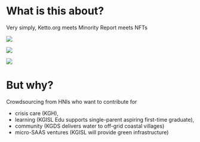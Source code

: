<!-- title: GodPlayer Manifesto  -->

# What is this about?

Very simply, Ketto.org meets Minority Report meets NFTs 

![](https://lh3.googleusercontent.com/M2SmzAik0IWzVNGcq6fEanzs1X6h4VJSdPGmAGY-hwl227OSXrivvIc0jYIzrrBuTE4a6uZ5aouWzYcMrvnKd72RzESI-9phdrMHnOOALRlJ2NpjMwrAEpog7FPRdsaqcoSN5xnU9z2ppLakulkTZBWFm4CTwv0wC7trxqs3CDt8o3PzijUzWFOm4_v40aLh8aY_9Wy4YLkSBsIpTe8Ihb9e4OoilvLheCCiHsCjFF3zXxmHYOZ15sNvUsxhUFRQJKtxWuH-sUNUwC9nghGSSastqtjcX3_8KdfUWSAeq1lUiCpdWRyxqVE-SW1870lbA_ddam-5r39taA25CvIT1U8JFloAv-QvXxFTvjykpBRmCNxnP8TciSQCaOge-hyFNOg6wqffzmdTwSJk8cEKp259lPR5k8sx56b-KrUTohpaV0sqOmzkQam_kiLsCNTf8OAuPIjXq1cVHvvvS-HUZpUX00WdYMyiEA-ygNtlpz7Y7IsT0GYWG5wDAq9VQ7qEQ9JAnoYuSo9L3ICWlgFdX1GwrzrkEWParitPRO_9MrzMUN8UShNrKeM0873yqeHkCdNxBt-X2YkRVs7dPcglOD3eEMWmfoEu3aLBMY4jtOVuyRMMAxPcxYvbBlDWxE_zsvj-5mtCb27IIPIh-JawzlU9feACNsRvqAaxOdVukNMd81kAo93mmOsPZyw0K2kCiqatEssK2WFUH4ENAv9rLH_1gA=w596-h246-no?authuser=0)

![](https://lh3.googleusercontent.com/60I-UzIz2C8qorXeQdfOcpVTJ6Lv8BLvmV3E1ApKY_UvceX-dm2Nl4LNmaaxHxqlXzPBtEo2lu8iMnjNSMRlfNLq7wAOn8HcgZyTEribA08kssMSAJQN6BGYp7gVGsx0XZ61ZcyU1x9qoDE31VYRQCPrinxy-HO-Pq-c98Rf5DQ2fme7HCA7x4Onls93KnqVZlsoYvnY46q633aavJpQwG_EbZfN2T3g6J_9ZDlepnpuijZUzneGv1wUZ12UngU_SX7Foklw9_vDZa6IaZmjnU4nfXCZuXNWQxGaaLzoE2tBCWhcjdelnoY9BW4xKqiXNWFijAkqxohzVa5XghH9Fg7Dv0aEQfyrtNAgxZ78A8D7se70NdhQ9Ozy9MhnpYFPAuC50RoTRS-3rdXRi4f2O970zhtHn4Dvr1C_W9iotQfidKeefASvxC9DYYUxkqGueQMQNyVgc06-6e7qRUieyxz9ryf-WmIrCUJtQoNQgbcCXa8hXrqjLnh27kJT3JW3AQwfLEvL6hdwBSAP3l6j0gIwPgUhjrRlE5FVhClad0ZToUjFVc2Vtyfc-Fow8fSY0R8KHH7ogCRMUonR-22kNzXsAY6lb3vAmbtv17ouJqcnGSAe0WPWn8R4DyDvH3YU7qh2qaiTvOSAxStJGsDjsvXmeVtFnyt4uwhnoSarUWaSnqYK95mMMIL3Pu6SOoaKnK0zqaGnh4X73tKJW1SiT3mXvg=s300-no?authuser=0)

![](https://lh3.googleusercontent.com/H0688I0a-EJiY0Ho2cDOqiAKOfGBtbLAO8pvWzhrsEicBlgee63hrUk3acDoTTrVHELmaQlAdTl7bRcGTthySbvRgiuvfG7aaaMug7ZiIPNApQpJGxPWwbqcYez2JYW9LCZSQ-uOdBoYylpxitKRsUL1DuUlEqlt1-XK-ztvP32w6cdKKXQ_IqsFP9KrEp17YeV7UJn4f9ByopgXUEAPwpnXD1MOfKRVQWBPTFdBU-KJydxs1GRclPlr4bddQDpUbUqv7EC0gtOpX6Mp67evHRlF-X7jMoFDvUkIhEDhs5e8eIDcsIMAQ5lUWJtYmHz_02czl75uYhN4keEOTDpY5oCjYIYBs-1RAilFFX8VxyvEKBawdDEWnsAiWo8mzYMH3K9HCjYn9Uo2J3UuPc9uJ6b1aER-mywsZFA3Sn99WAL9DKKxBpg4z6Ntj-gCn5kLT0shW09uxz-afRpDBnI-ToH9ca1rDgeV-mAhMhNcWj5g7lJjXKKzT1pKEoGaDFQ5l85mJ24yKQcndXoKZ7d7OHgChYXldx8yTFEhAcfwuu314uTgjBePsQ22mb3hLfbcKbJ-bHmK0znqkZsnrl0183uMjIGffAOb3WTfgdbCVw23oVPw8oawgXksdHZp8CFJ6tUAJLVf_9D5ddTIxkr2aEh6u-vRv6H9RgY-7mnJ2fXF78LkcQg_eQBCaeLhBwEXWhjYF2PAuDB8djjTyPbv1gtsRQ=w377-h215-no?authuser=0)

# But why? 

Crowdsourcing from HNIs who want to contribute for 
  - crisis care (KGH), 
  - learning (KGISL Edu supports single-parent aspiring first-time graduate), 
  - community (KGDS delivers water to off-grid coastal villages)
  - micro-SAAS ventures (KGISL will provide green infrastructure)


